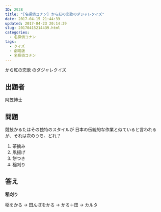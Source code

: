 ```yaml
---
ID: 2928
title: "[名探偵コナン] から紅の恋歌のダジャレクイズ"
date: 2017-04-15 21:44:39
updated: 2017-04-23 20:14:39
slug: 20170415214439.html
categories:
  - 名探偵コナン
tags:
  - クイズ
  - 劇場版
  - 名探偵コナン
---
```


から紅の恋歌 のダジャレクイズ

<!--more-->

## 出題者

阿笠博士

## 問題

競技かるたはその独特のスタイルが
日本の伝統的な作業と似ていると言われるが、それは次のうち、どれ？

1. 茶摘み
2. 凧揚げ
3. 餅つき
4. 稲刈り

## 答え

**稲刈り**

稲をかる
→ 田んぼをかる
→ かる＋田
→ カルタ
